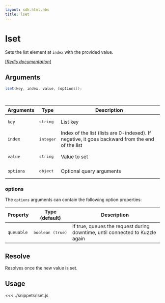 ```yaml
---
layout: sdk.html.hbs
title: lset
---
```


# lset

Sets the list element at `index` with the provided value.

[[_Redis documentation_]](https://redis.io/commands/lset)

## Arguments

```js
lset(key, index, value, [options]);
```

<br/>

| Arguments | Type               | Description                                                                                     |
| --------- | ------------------ | ----------------------------------------------------------------------------------------------- |
| `key`     | <pre>string</pre>  | List key                                                                                        |
| `index`   | <pre>integer</pre> | Index of the list (lists are 0-indexed). If negative, it goes backward from the end of the list |
| `value`   | <pre>string</pre>  | Value to set                                                                                    |
| `options` | <pre>object</pre>  | Optional query arguments                                                                        |

### options

The `options` arguments can contain the following option properties:

| Property   | Type (default)            | Description                                                                  |
| ---------- | ------------------------- | ---------------------------------------------------------------------------- |
| `queuable` | <pre>boolean (true)</pre> | If true, queues the request during downtime, until connected to Kuzzle again |

## Resolve

Resolves once the new value is set.

## Usage

<<< ./snippets/lset.js
